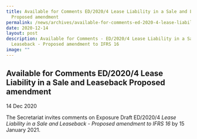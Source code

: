 ```yaml
---
title: Available for Comments ED/2020/4 Lease Liability in a Sale and Leaseback
  Proposed amendment
permalink: /news/archives/available-for-comments-ed-2020-4-lease-liability-in-a-sale-and-leaseback-proposed/
date: 2020-12-14
layout: post
description: Available for Comments - ED/2020/4 Lease Liability in a Sale and
  Leaseback - Proposed amendment to IFRS 16
image: ""
---
```

Available for Comments ED/2020/4 Lease Liability in a Sale and Leaseback Proposed amendment
----------------------------------------------------------------------------------------------------------

14 Dec 2020

The Secretariat invites comments on Exposure Draft ED/2020/4 _Lease Liability in a Sale and Leaseback - Proposed amendment to IFRS 16_ by 15 January 2021.